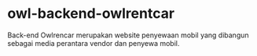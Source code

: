 # owl-backend-owlrentcar
Back-end Owlrencar merupakan website penyewaan mobil yang dibangun sebagai media perantara vendor dan penyewa mobil.
